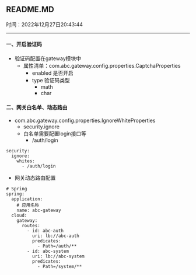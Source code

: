 ## README.MD

时间：2022年12月27日20:43:44

---

#### 一、开启验证码

- 验证码配置在gateway模块中
  - 属性清单：com.abc.gateway.config.properties.CaptchaProperties
    - enabled   是否开启
    - type         验证码类型
      - math
      - char

#### 二、网关白名单、动态路由

- com.abc.gateway.config.properties.IgnoreWhiteProperties
  - security.ignore
  - 白名单需要配置login接口等
    - /auth/login

```
security:
  ignore:
    whites:
      - /auth/login
```

- 网关动态路由配置

```
# Spring
spring:
  application:
    # 应用名称
    name: abc-gateway
  cloud:
    gateway:
      routes:
        - id: abc-auth
          uri: lb://abc-auth
          predicates:
            - Path=/auth/**
        - id: abc-system
          uri: lb://abc-system
          predicates:
            - Path=/system/**
```







